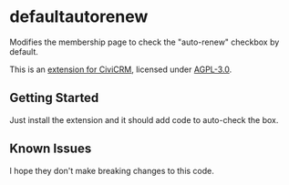 # defaultautorenew
Modifies the membership page to check the "auto-renew" checkbox by default.

This is an [extension for CiviCRM](https://docs.civicrm.org/sysadmin/en/latest/customize/extensions/), licensed under [AGPL-3.0](LICENSE.txt).

## Getting Started

Just install the extension and it should add code to auto-check the box.

## Known Issues

I hope they don't make breaking changes to this code.
